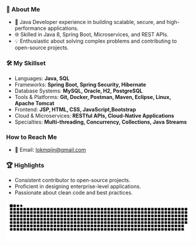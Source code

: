 ### 👋 About Me

- 🌟 Java Developer experience in building scalable, secure, and high-performance applications.
- 🌐 Skilled in Java 8, Spring Boot, Microservices, and REST APIs.
- 💡 Enthusiastic about solving complex problems and contributing to open-source projects.

### 🛠️ My Skillset

- Languages: **Java, SQL**
- Frameworks: **Spring Boot, Spring Security, Hibernate**
- Database Systems: **MySQL, Oracle, H2, PostgreSQL**
- Tools & Platforms: **Git, Docker, Postman, Maven, Eclipse, Linux, Apache Tomcat**
- Frontend: **JSP, HTML, CSS, JavaScript,Bootstrap**
- Cloud & Microservices: **RESTful APIs, Cloud-Native Applications**
- Specialties: **Multi-threading, Concurrency, Collections, Java Streams**

### How to Reach Me

- 📧 Email: lokmpijn@gmail.com

### 🏆 Highlights

- Consistent contributor to open-source projects.
- Proficient in designing enterprise-level applications.
- Passionate about clean code and best practices.

<picture>
  <source media="(prefers-color-scheme: dark)" srcset="https://raw.githubusercontent.com/MY-K19G/MY-K19G/output/github-snake-dark.svg" />
  <source media="(prefers-color-scheme: light)" srcset="https://raw.githubusercontent.com/MY-K19G/MY-K19G/output/github-snake.svg" />
  <img alt="github-snake" src="https://raw.githubusercontent.com/MY-K19G/MY-K19G/output/github-snake.svg" />
</picture>
